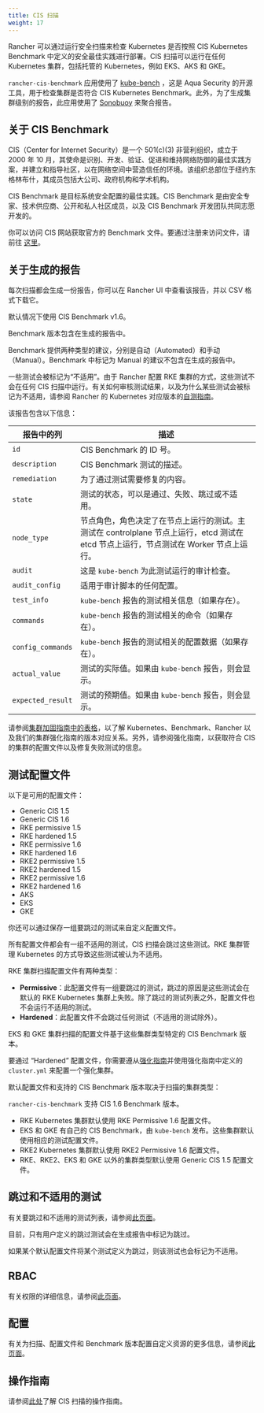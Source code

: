 ```yaml
---
title: CIS 扫描
weight: 17
---
```


Rancher 可以通过运行安全扫描来检查 Kubernetes 是否按照 CIS Kubernetes Benchmark 中定义的安全最佳实践进行部署。CIS 扫描可以运行在任何 Kubernetes 集群，包括托管的 Kubernetes，例如 EKS、AKS 和 GKE。

`rancher-cis-benchmark` 应用使用了  <a href="https://github.com/aquasecurity/kube-bench" target="_blank">kube-bench</a> ，这是 Aqua Security 的开源工具，用于检查集群是否符合 CIS Kubernetes Benchmark。此外，为了生成集群级别的报告，此应用使用了  <a href="https://github.com/vmware-tanzu/sonobuoy" target="_blank">Sonobuoy</a> 来聚合报告。


## 关于 CIS Benchmark

CIS（Center for Internet Security）是一个 501(c\)(3) 非营利组织，成立于 2000 年 10 月，其使命是识别、开发、验证、促进和维持网络防御的最佳实践方案，并建立和指导社区，以在网络空间中营造信任的环境。该组织总部位于纽约东格林布什，其成员包括大公司、政府机构和学术机构。

CIS Benchmark 是目标系统安全配置的最佳实践。CIS Benchmark 是由安全专家、技术供应商、公开和私人社区成员，以及 CIS Benchmark 开发团队共同志愿开发的。

你可以访问 CIS 网站获取官方的 Benchmark 文件。要通过注册来访问文件，请前往
<a href="https://learn.cisecurity.org/benchmarks" target="_blank">这里</a>。

## 关于生成的报告

每次扫描都会生成一份报告，你可以在 Rancher UI 中查看该报告，并以 CSV 格式下载它。

默认情况下使用 CIS Benchmark v1.6。

Benchmark 版本包含在生成的报告中。

Benchmark 提供两种类型的建议，分别是自动（Automated）和手动（Manual）。Benchmark 中标记为 Manual 的建议不包含在生成的报告中。

一些测试会被标记为“不适用”。由于 Rancher 配置 RKE 集群的方式，这些测试不会在任何 CIS 扫描中运行。有关如何审核测试结果，以及为什么某些测试会被标记为不适用，请参阅 Rancher 的 Kubernetes 对应版本的[自测指南](./rancher-security.md#cis-benchmark-和自我评估)。

该报告包含以下信息：

| 报告中的列 | 描述 |
|------------------|-------------|
| `id` | CIS Benchmark 的 ID 号。 |
| `description` | CIS Benchmark 测试的描述。 |
| `remediation` | 为了通过测试需要修复的内容。 |
| `state` | 测试的状态，可以是通过、失败、跳过或不适用。 |
| `node_type` | 节点角色，角色决定了在节点上运行的测试。主测试在 controlplane 节点上运行，etcd 测试在 etcd 节点上运行，节点测试在 Worker 节点上运行。 |
| `audit` | 这是 `kube-bench` 为此测试运行的审计检查。 |
| `audit_config` | 适用于审计脚本的任何配置。 |
| `test_info` | `kube-bench` 报告的测试相关信息（如果存在）。 |
| `commands` | `kube-bench` 报告的测试相关的命令（如果存在）。 |
| `config_commands` | `kube-bench` 报告的测试相关的配置数据（如果存在）。 |
| `actual_value` | 测试的实际值。如果由 `kube-bench` 报告，则会显示。 |
| `expected_result` | 测试的预期值。如果由 `kube-bench` 报告，则会显示。 |

请参阅[集群加固指南中的表格](./rancher-security.md)，以了解 Kubernetes、Benchmark、Rancher 以及我们的集群强化指南的版本对应关系。另外，请参阅强化指南，以获取符合 CIS 的集群的配置文件以及修复失败测试的信息。

## 测试配置文件

以下是可用的配置文件：

- Generic CIS 1.5
- Generic CIS 1.6
- RKE permissive 1.5
- RKE hardened 1.5
- RKE permissive 1.6
- RKE hardened 1.6
- RKE2 permissive 1.5
- RKE2 hardened 1.5
- RKE2 permissive 1.6
- RKE2 hardened 1.6
- AKS
- EKS
- GKE

你还可以通过保存一组要跳过的测试来自定义配置文件。

所有配置文件都会有一组不适用的测试，CIS 扫描会跳过这些测试。RKE 集群管理 Kubernetes 的方式导致这些测试被认为不适用。

RKE 集群扫描配置文件有两种类型：

- **Permissive**：此配置文件有一组要跳过的测试，跳过的原因是这些测试会在默认的 RKE Kubernetes 集群上失败。除了跳过的测试列表之外，配置文件也不会运行不适用的测试。
- **Hardened**：此配置文件不会跳过任何测试（不适用的测试除外）。

EKS 和 GKE 集群扫描的配置文件基于这些集群类型特定的 CIS Benchmark 版本。

要通过 “Hardened” 配置文件，你需要遵从[强化指南](./rancher-security.md#rancher-强化指南)并使用强化指南中定义的 `cluster.yml` 来配置一个强化集群。

默认配置文件和支持的 CIS Benchmark 版本取决于扫描的集群类型：

`rancher-cis-benchmark` 支持 CIS 1.6 Benchmark 版本。

- RKE Kubernetes 集群默认使用 RKE Permissive 1.6 配置文件。
- EKS 和 GKE 有自己的 CIS Benchmark，由 `kube-bench` 发布。这些集群默认使用相应的测试配置文件。
- RKE2 Kubernetes 集群默认使用 RKE2 Permissive 1.6 配置文件。
- RKE、RKE2、EKS 和 GKE 以外的集群类型默认使用 Generic CIS 1.5 配置文件。

## 跳过和不适用的测试

有关要跳过和不适用的测试列表，请参阅[此页面](../how-to-guides/advanced-user-guides/cis-scan-guides/skip-tests.md)。

目前，只有用户定义的跳过测试会在生成报告中标记为跳过。

如果某个默认配置文件将某个测试定义为跳过，则该测试也会标记为不适用。

## RBAC

有关权限的详细信息，请参阅[此页面](../explanations/integrations-in-rancher/cis-scans/rbac-for-cis-scans.md)。

## 配置

有关为扫描、配置文件和 Benchmark 版本配置自定义资源的更多信息，请参阅[此页面](../explanations/integrations-in-rancher/cis-scans/configuration-reference.md)。

## 操作指南

请参阅[此处](../pages-for-subheaders/cis-scan-guides.md)了解 CIS 扫描的操作指南。